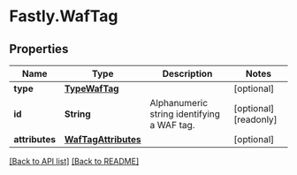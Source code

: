 # Fastly.WafTag

## Properties

Name | Type | Description | Notes
------------ | ------------- | ------------- | -------------
**type** | [**TypeWafTag**](TypeWafTag.md) |  | [optional] 
**id** | **String** | Alphanumeric string identifying a WAF tag. | [optional] [readonly] 
**attributes** | [**WafTagAttributes**](WafTagAttributes.md) |  | [optional] 



[[Back to API list]](../../README.md#endpoints) [[Back to README]](../../README.md)
